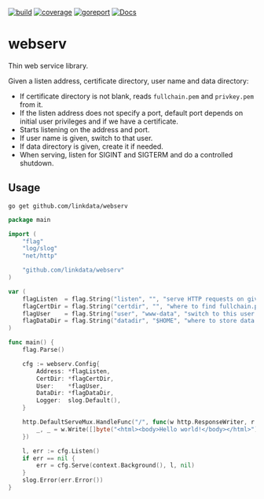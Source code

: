 [![build](https://github.com/linkdata/webserv/actions/workflows/go.yml/badge.svg)](https://github.com/linkdata/webserv/actions/workflows/go.yml)
[![coverage](https://coveralls.io/repos/github/linkdata/webserv/badge.svg?branch=main)](https://coveralls.io/github/linkdata/webserv?branch=main)
[![goreport](https://goreportcard.com/badge/github.com/linkdata/webserv)](https://goreportcard.com/report/github.com/linkdata/webserv)
[![Docs](https://godoc.org/github.com/linkdata/webserv?status.svg)](https://godoc.org/github.com/linkdata/webserv)

# webserv

Thin web service library.

Given a listen address, certificate directory, user name and data directory:

* If certificate directory is not blank, reads `fullchain.pem` and `privkey.pem` from it.
* If the listen address does not specify a port, default port depends on initial user privileges and if we have a certificate.
* Starts listening on the address and port.
* If user name is given, switch to that user.
* If data directory is given, create it if needed.
* When serving, listen for SIGINT and SIGTERM and do a controlled shutdown.

## Usage

`go get github.com/linkdata/webserv`

```go
package main

import (
	"flag"
	"log/slog"
	"net/http"

	"github.com/linkdata/webserv"
)

var (
	flagListen  = flag.String("listen", "", "serve HTTP requests on given [address][:port]")
	flagCertDir = flag.String("certdir", "", "where to find fullchain.pem and privkey.pem")
	flagUser    = flag.String("user", "www-data", "switch to this user after startup (*nix only)")
	flagDataDir = flag.String("datadir", "$HOME", "where to store data files after startup")
)

func main() {
	flag.Parse()

	cfg := webserv.Config{
		Address: *flagListen,
		CertDir: *flagCertDir,
		User:    *flagUser,
		DataDir: *flagDataDir,
		Logger:  slog.Default(),
	}

	http.DefaultServeMux.HandleFunc("/", func(w http.ResponseWriter, r *http.Request) {
		_, _ = w.Write([]byte("<html><body>Hello world!</body></html>"))
	})

	l, err := cfg.Listen()
	if err == nil {
		err = cfg.Serve(context.Background(), l, nil)
	}
	slog.Error(err.Error())
}
```